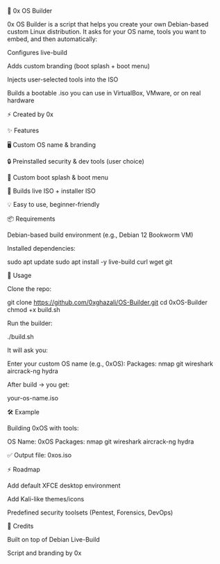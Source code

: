 🚀 0x OS Builder

0x OS Builder is a script that helps you create your own Debian-based custom Linux distribution.
It asks for your OS name, tools you want to embed, and then automatically:

Configures live-build

Adds custom branding (boot splash + boot menu)

Injects user-selected tools into the ISO

Builds a bootable .iso you can use in VirtualBox, VMware, or on real hardware

⚡ Created by 0x

✨ Features

🖥️ Custom OS name & branding

🔒 Preinstalled security & dev tools (user choice)

🎨 Custom boot splash & boot menu

📀 Builds live ISO + installer ISO

💡 Easy to use, beginner-friendly


📦 Requirements

Debian-based build environment (e.g., Debian 12 Bookworm VM)

Installed dependencies:

sudo apt update
sudo apt install -y live-build curl wget git


🚀 Usage

Clone the repo:

git clone https://github.com/0xghazali/OS-Builder.git
cd 0xOS-Builder
chmod +x build.sh


Run the builder:

./build.sh


It will ask you:

Enter your custom OS name (e.g., 0xOS): 
Packages: nmap git wireshark aircrack-ng hydra


After build → you get:

your-os-name.iso

🛠️ Example

Building 0xOS with tools:

OS Name: 0xOS
Packages: nmap git wireshark aircrack-ng hydra


✅ Output file: 0xos.iso


⚡ Roadmap

 Add default XFCE desktop environment

 Add Kali-like themes/icons

 Predefined security toolsets (Pentest, Forensics, DevOps)

🐧 Credits

Built on top of Debian Live-Build

Script and branding by 0x
